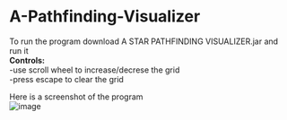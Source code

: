 # A-Pathfinding-Visualizer
To run the program download A STAR PATHFINDING VISUALIZER.jar and run it  
**Controls:**  
-use scroll wheel to increase/decrese the grid  
-press escape to clear the grid  


Here is a screenshot of the program    
![image](https://user-images.githubusercontent.com/45930927/196564620-a504a067-bd13-4500-8a53-9be797b48b96.png)
